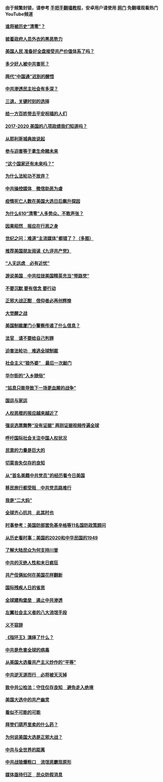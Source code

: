 #### 由于频繁封锁，请参考 [手把手翻墙教程](https://github.com/gfw-breaker/guides/wiki/)，安卓用户请使用 [网门](https://github.com/gfw-breaker/nogfw/blob/master/dl.md?t=01050400) 免翻墙观看热门YouTube频道 

#### [谁将被历史“清零”？](../pages/73/417485.md?t=01050400) 

#### [披着政府人员外衣的黑恶势力](../pages/73/417442.md?t=01050400) 

#### [美国人民 准备好全盘接受共产价值体系了吗？](../pages/73/417491.md?t=01050400) 

#### [多少好人被中共害死？](../pages/73/417144.md?t=01050400) 

#### [两代“中国通”迟到的醒悟](../pages/73/417064.md?t=01050400) 

#### [中共渗透民主社会有多深？](../pages/73/417063.md?t=01050400) 

#### [三退，关键时刻的选择](../pages/73/416969.md?t=01050400) 

#### [给一方百姓带去平安祝福的人们](../pages/73/416941.md?t=01050400) 

#### [2017-2020  美国的八项政绩我们知道吗？](../pages/73/416968.md?t=01050400) 

#### [从耶利哥城典故说起](../pages/73/416892.md?t=01050400) 

#### [参与迫害等于拿生命赌未来](../pages/73/416856.md?t=01050400) 

#### [“这个国家还有未来吗？”](../pages/73/416852.md?t=01050400) 

#### [为什么法轮功不放弃？](../pages/73/416864.md?t=01050400) 

#### [中共操控媒体　微信助恶为虐](../pages/73/416724.md?t=01050400) 

#### [疫情死亡人数在美国大选日后飙升探因](../pages/73/416606.md?t=01050400) 

#### [为什么610“清零”人多势众、不敢声张？](../pages/73/416632.md?t=01050400) 

#### [因果昭然　报应在行恶之身](../pages/73/416582.md?t=01050400) 

#### [世纪之问：难道“主流媒体”都错了？（多图）](../pages/73/416571.md?t=01050400) 

#### [推荐美国朋友阅读《九评共产党》](../pages/73/416510.md?t=01050400) 

#### [“人无远虑　必有近忧”](../pages/73/416513.md?t=01050400) 

#### [游说美国　中共拉拢美国精英充当“带路党”](../pages/73/416529.md?t=01050400) 

#### [不要沉默 要有信念 要行动](../pages/73/416457.md?t=01050400) 

#### [正邪大战正酣　信仰者必再创辉煌](../pages/73/416433.md?t=01050400) 

#### [大觉醒之战](../pages/73/416456.md?t=01050400) 

#### [美国制裁厦门小警察传递了什么信息？](../pages/73/416432.md?t=01050400) 

#### [法官　请不要给自己判罪](../pages/73/416379.md?t=01050400) 

#### [迫害法轮功　难逃全球制裁](../pages/73/416380.md?t=01050400) 

#### [社会主义“狼外婆”　最后一次敲门](../pages/73/416394.md?t=01050400) 

#### [华尔街的“入乡随俗”](../pages/73/416395.md?t=01050400) 

#### [“姑息只能导致下一场更血腥的战争”](../pages/73/416223.md?t=01050400) 

#### [国运与家运](../pages/73/416224.md?t=01050400) 

#### [人权恶棍的报应越来越近了](../pages/73/416276.md?t=01050400) 

#### [强说选票舞弊“没有证据” 两则证据视频传遍全球](../pages/73/416227.md?t=01050400) 

#### [呼吁国际社会关注中国人权状况](../pages/73/416135.md?t=01050400) 

#### [民意的力量是巨大的](../pages/73/416222.md?t=01050400) 

#### [切莫丧失仅存的良知](../pages/73/416134.md?t=01050400) 

#### [从“首名美籍中共党员”的经历看今日美国](../pages/73/416114.md?t=01050400) 

#### [移民旅行都受阻　中共党员路难行](../pages/73/416033.md?t=01050400) 

#### [我是“二大妈”](../pages/73/415529.md?t=01050400) 

#### [全球齐心抗共　此其时也](../pages/73/415989.md?t=01050400) 

#### [时事参考：美国防部罢免基辛格等11名国防政策顾问](../pages/73/415970.md?t=01050400) 

#### [从历史看时事：美国的2020和中华民国的1949](../pages/73/415949.md?t=01050400) 

#### [了解大陆民众为何支持川普](../pages/73/415950.md?t=01050400) 

#### [中共的灭绝人性和末日疯狂](../pages/73/415944.md?t=01050400) 

#### [共产伎俩如何在美国花样翻新](../pages/73/415908.md?t=01050400) 

#### [国际残疾人日的省思](../pages/73/415849.md?t=01050400) 

#### [全球建构堡垒　遏止中共渗透](../pages/73/415850.md?t=01050400) 

#### [左翼社会主义者的八大流氓手段](../pages/73/415802.md?t=01050400) 

#### [义不容辞](../pages/73/415807.md?t=01050400) 

#### [《指环王》演绎了什么？](../pages/73/415739.md?t=01050400) 

#### [中共是危害全球的病毒](../pages/73/415569.md?t=01050400) 

#### [从美国大选看共产主义炒作的“平等”](../pages/73/415654.md?t=01050400) 

#### [中共逆天道而行　必将被天灭掉](../pages/73/415626.md?t=01050400) 

#### [致中共公检法：守住仅存良知　避免走入绝境](../pages/73/415627.md?t=01050400) 

#### [美国大选中的共产幽灵](../pages/73/415618.md?t=01050400) 

#### [看似不可能的可能](../pages/73/415619.md?t=01050400) 

#### [拜登们葫芦里卖的什么药？](../pages/73/415531.md?t=01050400) 

#### [为何说美国大选是正邪大战？](../pages/73/415530.md?t=01050400) 

#### [中共与全世界的距离](../pages/73/415435.md?t=01050400) 

#### [中共战狼爆粗口　流氓恶霸现原形](../pages/73/415426.md?t=01050400) 

#### [媒体亟待归正　民众防假消息](../pages/73/415402.md?t=01050400) 

